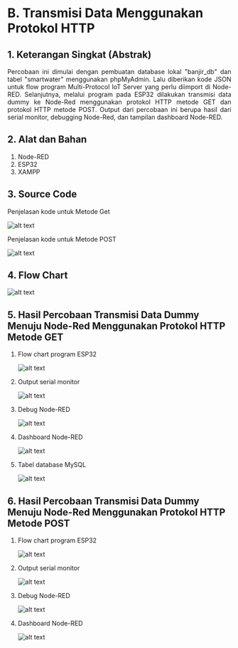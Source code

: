 # B. Transmisi Data Menggunakan Protokol HTTP

## 1. Keterangan Singkat (Abstrak)
<p align="justify">Percobaan ini dimulai dengan pembuatan database lokal "banjir_db" dan tabel "smartwater" menggunakan phpMyAdmin. Lalu diberikan kode JSON untuk flow program Multi-Protocol IoT Server yang perlu diimport di Node-RED. Selanjutnya, melalui program pada ESP32 dilakukan transmisi data dummy ke Node-Red menggunakan protokol HTTP metode GET dan protokol HTTP metode POST. Output dari percobaan ini berupa hasil dari serial monitor, debugging Node-Red, dan tampilan dashboard Node-RED.
   
## 2. Alat dan Bahan
1. Node-RED
2. ESP32
3. XAMPP

## 3. Source Code
Penjelasan kode untuk Metode Get

![alt text](https://github.com/rayabima/Embedded-System/blob/main/Jobsheet%204/B.%20Transmisi%20Data%20Menggunakan%20Protokol%20HTTP/Media/Metode%20GET/Penjelasan%20Kode.jpeg?raw=true)

Penjelasan kode untuk Metode POST

![alt text](https://github.com/rayabima/Embedded-System/blob/main/Jobsheet%204/B.%20Transmisi%20Data%20Menggunakan%20Protokol%20HTTP/Media/Metode%20POST/Penjelasan%20Kode.jpeg?raw=true)

## 4. Flow Chart

![alt text](https://github.com/rayabima/Embedded-System/blob/main/Jobsheet%204/B.%20Transmisi%20Data%20Menggunakan%20Protokol%20HTTP/Media/Metode%20POST/Flow%20Program.jpeg?raw=true)

## 5. Hasil Percobaan Transmisi Data Dummy Menuju Node-Red Menggunakan Protokol HTTP Metode GET

1. Flow chart program ESP32
   
   ![alt text](https://github.com/rayabima/Embedded-System/blob/main/Jobsheet%204/B.%20Transmisi%20Data%20Menggunakan%20Protokol%20HTTP/Media/Metode%20GET/1.%20Flow%20Chart%20program%20ESP32.png?raw=true)
   
2. Output serial monitor
   
   ![alt text](https://github.com/rayabima/Embedded-System/blob/main/Jobsheet%204/B.%20Transmisi%20Data%20Menggunakan%20Protokol%20HTTP/Media/Metode%20GET/2.%20Output%20serial%20monitor.jpeg?raw=true)
   
3. Debug Node-RED
   
   ![alt text](https://github.com/rayabima/Embedded-System/blob/main/Jobsheet%204/B.%20Transmisi%20Data%20Menggunakan%20Protokol%20HTTP/Media/Metode%20GET/3.%20Debug%20Node-RED.jpeg?raw=true)
   
4. Dashboard Node-RED
   
   ![alt text](https://github.com/rayabima/Embedded-System/blob/main/Jobsheet%204/B.%20Transmisi%20Data%20Menggunakan%20Protokol%20HTTP/Media/Metode%20GET/4.%20Dashboard%20Node-RED.jpeg?raw=true)
   
5. Tabel database MySQL
   
   ![alt text](https://github.com/rayabima/Embedded-System/blob/main/Jobsheet%204/B.%20Transmisi%20Data%20Menggunakan%20Protokol%20HTTP/Media/Metode%20GET/5.%20Tabel%20database%20MySQL.jpeg?raw=true)

## 6. Hasil Percobaan Transmisi Data Dummy Menuju Node-Red Menggunakan Protokol HTTP Metode POST
1. Flow chart program ESP32
   
   ![alt text](https://github.com/rayabima/Embedded-System/blob/main/Jobsheet%204/B.%20Transmisi%20Data%20Menggunakan%20Protokol%20HTTP/Media/Metode%20POST/1.%20Flow%20Chart%20program%20ESP32.png?raw=true)

2. Output serial monitor
   
   ![alt text](https://github.com/rayabima/Embedded-System/blob/main/Jobsheet%204/B.%20Transmisi%20Data%20Menggunakan%20Protokol%20HTTP/Media/Metode%20POST/2.%20Output%20serial%20monitor.jpeg?raw=true)
   
3. Debug Node-RED
   
   ![alt text](https://github.com/rayabima/Embedded-System/blob/main/Jobsheet%204/B.%20Transmisi%20Data%20Menggunakan%20Protokol%20HTTP/Media/Metode%20POST/3.%20Debug%20Node-RED.jpeg?raw=true)
   
4. Dashboard Node-RED
   
   ![alt text](https://github.com/rayabima/Embedded-System/blob/main/Jobsheet%204/B.%20Transmisi%20Data%20Menggunakan%20Protokol%20HTTP/Media/Metode%20POST/4.%20Dashboard%20Node-RED.jpeg?raw=true)

<p align="justify">

